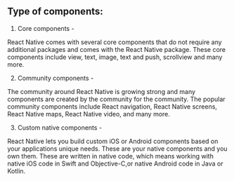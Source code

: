 ## Type of components:

1. Core components -

React Native comes with several core components that do not require any additional packages and comes with the React Native package.
These core components include view, text, image, text and push, scrollview and many more. 

2. Community components -

The community around React Native is growing strong and many components are created by the community for the community. The popular community 
components include React navigation, React Native screens, React Native maps, React Native video, and many more.

3. Custom native components -

React Native lets you build custom iOS or Android components based on your applications unique needs. These are your native components and you 
own them. These are written in native code, which means working with native iOS code in Swift and Objective-C,or native Android code in Java or 
Kotlin.

